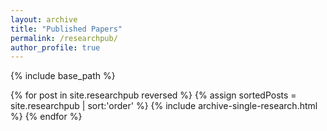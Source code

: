 ```yaml
---
layout: archive
title: "Published Papers"
permalink: /researchpub/
author_profile: true
---
```

{% include base_path %}

{% for post in site.researchpub reversed %} {% assign sortedPosts = site.researchpub | sort:'order' %}
{% include archive-single-research.html %} {% endfor %}
